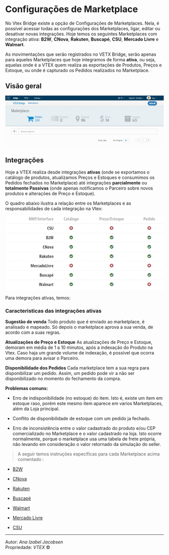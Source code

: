 # Configurações de Marketplace

No Vtex Bridge existe a opção de Configurações de Marketplaces. Nela, é possível acessar todas as configurações dos Marketplaces, ligar, editar ou desativar novas integrações. Hoje temos os seguintes Marketplaces com integração ativa: **B2W**, **CNova**, **Rakuten**, **Buscapé**, **CSU**, **Mercado Livre** e **Walmart**.

As movimentações que serão registrados no VETX Bridge, serão apenas para aqueles Marketplaces que hoje integramos de forma **ativa**, ou seja, aquelas onde é a VTEX quem realiza as exportações de Produtos, Preços e Estoque, ou onde é capturado os Pedidos realizados no Marketplace.



## Visão geral

![Visão geral_config](V_newconfig.gif)

## Integrações

Hoje a VTEX realiza desde integrações **ativas** (onde se exportamos o catálogo de produtos, atualizamos Preços e Estoques e consumimos os Pedidos
fechados no Marketplace)  até integrações **parcialmente** ou **totalmente Passivas** (onde apenas notificamos o Parceiro sobre novos produtos e alterações de Preço e Estoque).

O quadro abaixo ilustra a relação entre os Marketplaces e as responsabilidades de cada integração na Vtex:

![Mkt Bridge](MarketPlace.png)

Para integrações ativas, temos:

### Caracteristicas das integrações ativas

**Sugestão de venda**
Todo produto que é enviado ao marketplace, é analisado e mapeado. Só depois o marketplace aprova a sua venda, de acordo com a suas regras.

**Atualizações de Preço e Estoque**
As atualizações de Preço e Estoque, demoram em média de 1 a 10 minutos, após a indexação do Produto na Vtex.
Caso haja um grande volume de indexação, é possível que ocorra uma demora para avisar o Parceiro.

**Disponibilidade dos Pedidos**
Cada marketplace tem a sua regra para disponibilizar um pedido. Assim, um pedido pode vir a não ser disponibilizado no momento do fechamento da compra.

**Problemas comuns:**

- Erro de indisponibilidade (no estoque) do item. Isto é, existe um item em estoque raso, porém este mesmo item aparece em varios Marketplaces, além da Loja principal.

- Conflito de disponibilidade de estoque com um pedido ja fechado.

- Erro de inconsistência entre o valor cadastrado do produto e/ou CEP comercializado no Marketplace e o valor cadastrado na loja. Isto ocorre normalmente, porque o marketplace usa uma tabela de frete própria, não levando em consideração o valor retornado da simulação do seller.


> A seguir temos instruções específicas para cada Marketplace acima comentado :
>

* [B2W](b2w/index.html)

* [CNova](cnova/index.html)

* [Rakuten](rakuten/index.html)

* [Buscapé](buscape/index.html)

* [Walmart](walmart/index.html)

* [Mercado Livre](mercadolivre/index.html)

* [CSU](csu/index.html)

---

Autor: _Ana Izabel Jacobsen_</br>
Propriedade: _VTEX_ &copy;</br>
